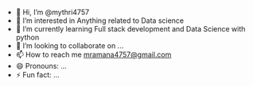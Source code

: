 - 👋 Hi, I’m @mythri4757
- 👀 I’m interested in Anything related to  Data science 
- 🌱 I’m currently learning Full stack development and Data Science with python
- 💞️ I’m looking to collaborate on ...
- 📫 How to reach me mramana4757@gmail.com
- 😄 Pronouns: ...
- ⚡ Fun fact: ...

<!---
mythri4757/mythri4757 is a ✨ special ✨ repository because its `README.md` (this file) appears on your GitHub profile.
You can click the Preview link to take a look at your changes.
--->
